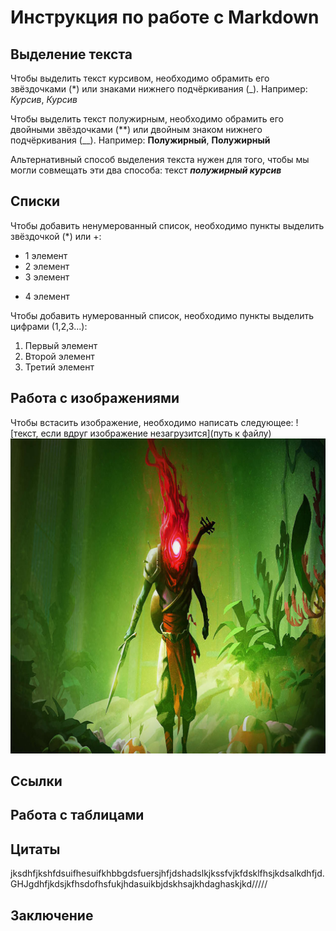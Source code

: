 # Инструкция по работе с Markdown

## Выделение текста

Чтобы выделить текст курсивом, необходимо обрамить его звёздочками (*) или знаками нижнего подчёркивания (_). Например: *Курсив*, _Курсив_

Чтобы выделить текст полужирным, необходимо обрамить его двойными звёздочками (**) или двойным знаком нижнего подчёркивания (__). Например: **Полужирный**, __Полужирный__

Альтернативный способ выделения текста нужен для того, чтобы мы могли совмещать эти два способа:
текст *__полужирный курсив__*
## Списки
Чтобы добавить ненумерованный список, необходимо пункты выделить звёздочкой (*) или +:
* 1 элемент
* 2 элемент
* 3 элемент
+ 4 элемент

Чтобы добавить нумерованный список, необходимо пункты выделить цифрами (1,2,3...):
1. Первый элемент
2. Второй элемент
3. Третий элемент

## Работа с изображениями
Чтобы встасить изображение, необходимо написать следующее:
![текст, если вдруг изображение незагрузится](путь к файлу)
![Скрин](DeadCells.jpg)
## Ссылки

## Работа с таблицами

## Цитаты
jksdhfjkshfdsuifhesuifkhbbgdsfuersjhfjdshadslkjkssfvjkfdsklfhsjkdsalkdhfjd. GHJgdhfjkdsjkfhsdofhsfukjhdasuikbjdskhsajkhdaghaskjkd/////
## Заключение
